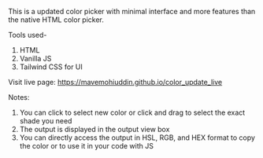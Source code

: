 This is a updated color picker with minimal interface and more features than the native HTML color picker.

Tools used-
1. HTML
2. Vanilla JS
3. Tailwind CSS for UI

Visit live page: https://mavemohiuddin.github.io/color_update_live

Notes:
1. You can click to select new color or click and drag to select the exact shade you need
2. The output is displayed in the output view box
3. You can directly access the output in HSL, RGB, and HEX format to copy the color or to use it in your code with JS
